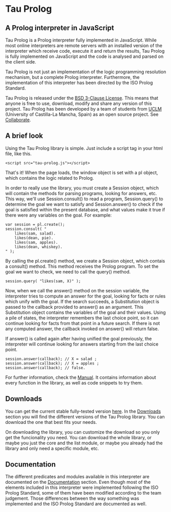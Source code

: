 # Tau Prolog
## A Prolog interpreter in JavaScript
Tau Prolog is a Prolog interpreter fully implemented in JavaScript. While most online interpreters are remote servers with an installed version of the interpreter which receive code, execute it and return the results, Tau Prolog is fully implemented on JavaScript and the code is analysed and parsed on the client side.

Tau Prolog is not just an implementation of the logic programming resolution mechanism, but a complete Prolog interpreter. Furthermore, the implementation of this interpreter has been directed by the ISO Prolog Standard.

Tau Prolog is released under the [BSD 3-Clause License](http://tau-prolog.org/license). This means that anyone is free to use, download, modify and share any version of this project. Tau Prolog has been developed by a team of students from [UCLM](http://uclm.es/) (University of Castilla-La Mancha, Spain) as an open source project. See [Collaborate](http://tau-prolog.org/collaborate).

## A brief look

Using the Tau Prolog library is simple. Just include a script tag in your html file, like this.
```
<script src="tau-prolog.js"></script>
```
That's it! When the page loads, the window object is set with a pl object, which contains the logic related to Prolog.

In order to really use the library, you must create a Session object, which will contain the methods for parsing programs, looking for answers, etc. This way, we'll use Session.consult() to read a program, Session.query() to determine the goal we want to satisfy and Session.answer() to check if the goal is satisfied within the present database, and what values make it true if there were any variables on the goal. For example:
```
var session = pl.create();
session.consult( "
    likes(sam, salad).
    likes(dean, pie).
    likes(sam, apples).
    likes(dean, whiskey).
" );
```
By calling the pl.create() method, we create a Session object, which contais a consult() method. This method receives the Prolog program. To set the goal we want to check, we need to call the query() method.
```
session.query( "likes(sam, X)" );
```
Now, when we call the answer() method on the session variable, the interpreter tries to compute an answer for the goal, looking for facts or rules which unify with the goal. If the search succeeds, a Substitution object is passed to the callback provided to answer() as an argument. This Substitution object contains the variables of the goal and their values. Using a pile of states, the interpreter remembers the last choice point, so it can continue looking for facts from that point in a future search. If there is not any computed answer, the callback invoked on answer() will return false.

If answer() is called again after having unified the goal previously, the interpreter will continue looking for answers starting from the last choice point.
```
session.answer(callback); // X = salad ;
session.answer(callback); // X = apples ;
session.answer(callback); // false.
```
For further information, check the [Manual](http://tau-prolog.org/documentation#manual). It contains information about every function in the library, as well as code snippets to try them.

## Downloads
You can get the current stable fully-tested version [here](http://tau-prolog.org/downloads#latest). In the [Downloads](http://tau-prolog.org/downloads) section you will find the different versions of the Tau Prolog library. You can download the one that best fits your needs.

On downloading the library, you can customize the download so you only get the funcionality you need. You can download the whole library, or maybe you just the core and the list module, or maybe you already had the library and only need a specific module, etc.

## Documentation
The different predicates and modules available in this interpreter are documented on the [Documentation](http://tau-prolog.org/documentation) section. Even though most of the elements included in this interpreter were implemented following the ISO Prolog Standard, some of them have been modified according to the team judgement. Those differences between the way something was implemented and the ISO Prolog Standard are documented as well.
